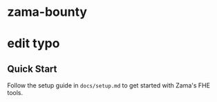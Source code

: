 # zama-bounty
# edit typo
## Quick Start
Follow the setup guide in `docs/setup.md` to get started with Zama's FHE tools.
